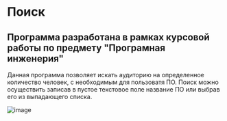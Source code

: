<H1>Поиск</H1>
<H2>Программа разработана в рамках курсовой работы по предмету "Програмная инженерия"</H2>
Данная программа позволяет искать аудиторию на определенное количество человек, с необходимым для пользоватя ПО.
Поиск можно осуществить записав в пустое текстовое поле название ПО или выбрав его из выпадающего списка.

![image](https://github.com/olelllka/POISK/assets/89900803/c55e729c-62f5-46fc-b62d-3a19390054d6)




